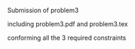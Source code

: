 Submission of problem3

including problem3.pdf and problem3.tex

conforming all the 3 required constraints
